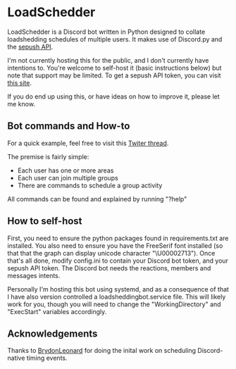 # LoadSchedder

LoadSchedder is a Discord bot written in Python designed to collate loadshedding schedules of multiple users. It makes use of Discord.py and the [sepush API](https://documenter.getpostman.com/view/1296288/UzQuNk3E).

I'm not currently hosting this for the public, and I don't currently have intentions to. You're welcome to self-host it (basic instructions below) but note that support may be limited. To get a sepush API token, you can visit [this site](https://eskomsepush.gumroad.com/l/api).

If you do end up using this, or have ideas on how to improve it, please let me know.

## Bot commands and How-to
For a quick example, feel free to visit this [Twiter thread](https://twitter.com/CrankyPandaMan/status/1579506558869741569).

The premise is fairly simple:
- Each user has one or more areas
- Each user can join multiple groups
- There are commands to schedule a group activity

All commands can be found and explained by running "?help"

## How to self-host
First, you need to ensure the python packages found in requirements.txt are installed.
You also need to ensure you have the FreeSerif font installed (so that that the graph can display unicode character "\U00002713"). Once that's all done, modify config.ini to contain your Discord bot token, and your sepush API token. The Discord bot needs the reactions, members and messages intents.

Personally I'm hosting this bot using systemd, and as a consequence of that I have also version controlled a loadsheddingbot.service file. This will likely work for you, though you will need to change the "WorkingDirectory" and "ExecStart" variables accordingly.

## Acknowledgements
Thanks to [BrydonLeonard](https://github.com/BrydonLeonard) for doing the inital work on scheduling Discord-native timing events.